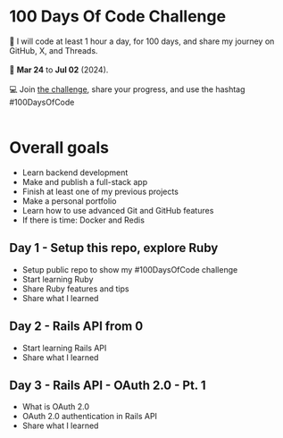 # 100 Days Of Code Challenge

🎯 I will code at least 1 hour a day, for 100 days, and share my journey on GitHub, X, and Threads.
<br>
<br>
📆 **Mar 24** to **Jul 02** (2024).
<br>
<br>
💻 Join [the challenge](https://www.freecodecamp.org/news/join-the-100daysofcode-556ddb4579e4/), share your progress, and use the hashtag #100DaysOfCode
<br>
<br>
# Overall goals
- Learn backend development
- Make and publish a full-stack app
- Finish at least one of my previous projects
- Make a personal portfolio
- Learn how to use advanced Git and GitHub features
- If there is time: Docker and Redis

## Day 1 - Setup this repo, explore Ruby
- Setup public repo to show my #100DaysOfCode challenge
- Start learning Ruby
- Share Ruby features and tips
- Share what I learned

## Day 2 - Rails API from 0
- Start learning Rails API
- Share what I learned

## Day 3 - Rails API - OAuth 2.0 - Pt. 1
- What is OAuth 2.0
- OAuth 2.0 authentication in Rails API
- Share what I learned
